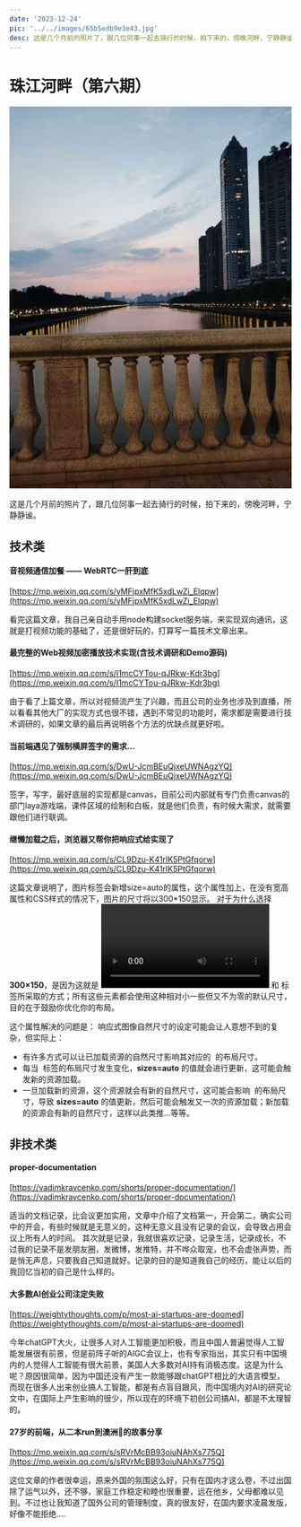 ```yaml
---
date: '2023-12-24'
pic: '../../images/65b5edb9e3e43.jpg'
desc: 这是几个月前的照片了，跟几位同事一起去骑行的时候，拍下来的，傍晚河畔，宁静静谧。
---
```

# 珠江河畔（第六期）

![Snipaste_2023-12-24_13-54-52.jpg](../../images/65b5edb9e3e43.jpg)

这是几个月前的照片了，跟几位同事一起去骑行的时候，拍下来的，傍晚河畔，宁静静谧。

## 技术类

#### 音视频通信加餐 —— WebRTC一肝到底  

[https://mp.weixin.qq.com/s/yMFjpxMfK5xdLwZi_Elqpw](https://mp.weixin.qq.com/s/yMFjpxMfK5xdLwZi_Elqpw)

看完这篇文章，我自己亲自动手用node构建socket服务端，来实现双向通讯，这就是打视频功能的基础了，还是很好玩的，打算写一篇技术文章出来。


#### 最完整的Web视频加密播放技术实现(含技术调研和Demo源码)  

[https://mp.weixin.qq.com/s/I1mcCYTou-qJRkw-Kdr3bg](https://mp.weixin.qq.com/s/I1mcCYTou-qJRkw-Kdr3bg)

由于看了上篇文章，所以对视频流产生了兴趣，而且公司的业务也涉及到直播，所以看看其他大厂的实现方式也很不错，遇到不常见的功能时，需求都是需要进行技术调研的，如果文章的最后再说明各个方法的优缺点就更好啦。


#### 当前端遇见了强制横屏签字的需求...  

[https://mp.weixin.qq.com/s/DwU-JcmBEuQjxeUWNAgzYQ](https://mp.weixin.qq.com/s/DwU-JcmBEuQjxeUWNAgzYQ)

签字，写字，最好底层的实现都是canvas，目前公司内部就有专门负责canvas的部门laya游戏端，课件区域的绘制和白板，就是他们负责，有时候大需求，就需要跟他们进行联调。

#### 继懒加载之后，浏览器又帮你把响应式给实现了  

[https://mp.weixin.qq.com/s/CL9Dzu-K41rIK5PtGfqorw](https://mp.weixin.qq.com/s/CL9Dzu-K41rIK5PtGfqorw)

这篇文章说明了，图片标签会新增size=auto的属性，这个属性加上，在没有宽高属性和CSS样式的情况下，图片的尺寸将以300*150显示。
对于为什么选择 **300×150**，是因为这就是 **<video>** 和 **<canvas>** 标签所采取的方式；所有这些元素都会使用这种相对小一些但又不为零的默认尺寸，目的在于鼓励你优化你的布局。

这个属性解决的问题是：
响应式图像自然尺寸的设定可能会让人意想不到的复杂，但实际上：

- 有许多方式可以让已加载资源的自然尺寸影响其对应的 **<img>** 的布局尺寸。
- 每当 **<img>** 标签的布局尺寸发生变化，**sizes=auto** 的值就会进行更新，这可能会触发新的资源加载。
- 一旦加载新的资源，这个资源就会有新的自然尺寸，这可能会影响 **<img>** 的布局尺寸，导致 **sizes=auto** 的值更新，然后可能会触发又一次的资源加载；新加载的资源会有新的自然尺寸，这样以此类推...等等。


## 非技术类

#### proper-documentation

[https://vadimkravcenko.com/shorts/proper-documentation/](https://vadimkravcenko.com/shorts/proper-documentation/)

适当的文档记录，比会议更加实用，文章中介绍了文档第一，开会第二，确实公司中的开会，有些时候就是无意义的，这种无意义且没有记录的会议，会导致占用会议上所有人的时间。
其次就是记录，我就很喜欢记录，记录生活，记录成长，不过我的记录不是发朋友圈，发微博，发推特，并不哗众取宠，也不会虚张声势，而是悄无声息，只要我自己知道就好。记录的目的是知道我自己的经历，能让以后的我回忆当初的自己是什么样的。

#### 大多数AI创业公司注定失败

[https://weightythoughts.com/p/most-ai-startups-are-doomed](https://weightythoughts.com/p/most-ai-startups-are-doomed)

今年chatGPT大火，让很多人对人工智能更加积极，而且中国人普遍觉得人工智能发展很有前景，但是前阵子听的AIGC会议上，也有专家指出，其实只有中国境内的人觉得人工智能有很大前景，美国人大多数对AI持有消极态度。这是为什么呢？原因很简单，因为中国还没有产生一款能够跟chatGPT相比的大语言模型，而现在很多人出来创业搞人工智能，都是有点盲目跟风，而中国境内对AI的研究论文中，在国际上产生影响的很少，所以现在的环境下初创公司搞AI，都是不太理智的。


#### 27岁的前端，从二本run到澳洲🦘的故事分享  

[https://mp.weixin.qq.com/s/sRVrMcBB93oiuNAhXs775Q](https://mp.weixin.qq.com/s/sRVrMcBB93oiuNAhXs775Q)

这位文章的作者很幸运，原来外国的氛围这么好，只有在国内才这么卷，不过出国除了运气以外，还不够，家庭工作稳定和睦也很重要，远在他乡，父母都难以见到。不过也让我知道了国外公司的管理制度，真的很友好，在国内要求凌晨发版，好像不能拒绝....


